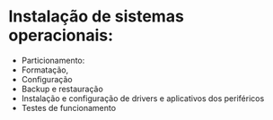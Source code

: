 # Instalação de sistemas operacionais:
- Particionamento:
- Formatação,
- Configuração
- Backup e restauração
- Instalação e configuração de drivers e aplicativos dos periféricos
- Testes de funcionamento

